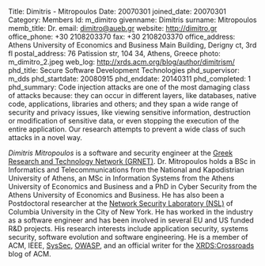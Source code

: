Title: Dimitris - Mitropoulos
Date: 20070301
joined_date: 20070301
Category: Members 
Id: m_dimitro
givenname: Dimitris
surname: Mitropoulos
memb_title: Dr.
email: dimitro@aueb.gr
website: http://dimitro.gr
office_phone: +30 2108203370
fax: +30 2108203370
office_address: Athens University of Economics and Business Main Building, Derigny ct, 3rd fl 
postal_address: 76 Patission str, 104 34, Athens, Greece 
photo: m_dimitro_2.jpeg
web_log: http://xrds.acm.org/blog/author/dimitrism/
phd_title: Secure Software Development Technologies 
phd_supervisor: m_dds
phd_startdate: 20080915
phd_enddate: 20140311
phd_completed: 1
phd_summary: Code injection attacks are one of the most damaging class of attacks because: they can occur in different layers, like databases, native code, applications, libraries and others; and they span a wide range of security and privacy issues, like viewing sensitive information, destruction or modification of sensitive data, or even stopping the execution of the entire application. Our research attempts to prevent a wide class of such attacks in a novel way. 


_Dimitris Mitropoulos_ is a software and security engineer at the [Greek Research and Technology Network (GRNET)](https://grnet.gr/). Dr. Mitropoulos holds a BSc in Informatics and Telecommunications from the National and Kapodistrian University of Athens, an MSc in Information Systems from the Athens University of Economics and Business and a PhD in Cyber Security from the Athens University of Economics and Business. He has also been a Postdoctoral researcher at the [Network Security Laboratory (NSL)](http://nsl.cs.columbia.edu/index.html) of Columbia University in the City of New York. He has worked in the industry as a software engineer and has been involved in several EU and US funded R&D projects. His research interests include application security, systems security, software evolution and software engineering. He is a member of ACM, IEEE, [SysSec](http://www.syssec-project.eu/community/Members/), [OWASP](http://www.owasp.org/index.php/Greece), and an official writer for the [XRDS:Crossroads](http://xrds.acm.org/blog/?author=8) blog of ACM.